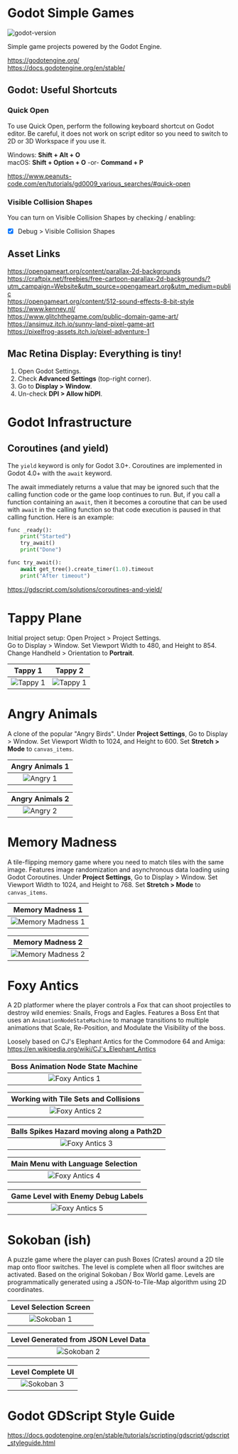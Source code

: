# Godot Simple Games

![godot-version](https://img.shields.io/badge/Godot-4.2.1-blue)

Simple game projects powered by the Godot Engine.  

https://godotengine.org/  
https://docs.godotengine.org/en/stable/  


## Godot: Useful Shortcuts

### Quick Open
To use Quick Open, perform the following keyboard shortcut on Godot editor. 
Be careful, it does not work on script editor so you need to switch to 2D or 
3D Workspace if you use it.

Windows: **Shift + Alt + O**  
macOS: **Shift + Option + O** -or- **Command + P**  

https://www.peanuts-code.com/en/tutorials/gd0009_various_searches/#quick-open  

### Visible Collision Shapes
You can turn on Visible Collision Shapes by checking / enabling:  
- [x] Debug > Visible Collision Shapes


## Asset Links
https://opengameart.org/content/parallax-2d-backgrounds  
https://craftpix.net/freebies/free-cartoon-parallax-2d-backgrounds/?utm_campaign=Website&utm_source=opengameart.org&utm_medium=public  
https://opengameart.org/content/512-sound-effects-8-bit-style  
https://www.kenney.nl/  
https://www.glitchthegame.com/public-domain-game-art/  
https://ansimuz.itch.io/sunny-land-pixel-game-art  
https://pixelfrog-assets.itch.io/pixel-adventure-1  

## Mac Retina Display: Everything is tiny!
1. Open Godot Settings.
2. Check **Advanced Settings** (top-right corner).
3. Go to **Display > Window**.
4. Un-check **DPI > Allow hiDPI**.


# Godot Infrastructure

## Coroutines (and yield)

The `yield` keyword is only for Godot 3.0+. Coroutines are implemented in 
Godot 4.0+ with the `await` keyword.

The await immediately returns a value that may be ignored such that the calling 
function code or the game loop continues to run. But, if you call a function 
containing an `await`, then it becomes a coroutine that can be used with `await` 
in the calling function so that code execution is paused in that calling 
function. Here is an example:

```python
func _ready():
    print("Started")
    try_await()
    print("Done")

func try_await():
    await get_tree().create_timer(1.0).timeout
    print("After timeout")
```

https://gdscript.com/solutions/coroutines-and-yield/

# Tappy Plane
Initial project setup: Open Project > Project Settings.  
Go to Display > Window. Set Viewport Width to 480, and Height to 854.  
Change Handheld > Orientation to **Portrait**.

| Tappy 1 | Tappy 2 |
| :---: | :---: |
![Tappy 1](Screenshot/tappy-01.png) | ![Tappy 1](Screenshot/tappy-02.png)

# Angry Animals
A clone of the popular "Angry Birds". Under **Project Settings**, 
Go to Display > Window. Set Viewport Width to 1024, and Height to 600. 
Set **Stretch > Mode** to `canvas_items`.

| Angry Animals 1 |
| :---: |
| ![Angry 1](Screenshot/angry-01.png) |

| Angry Animals 2 |
| :---: |
| ![Angry 2](Screenshot/angry-02.png) |

# Memory Madness
A tile-flipping memory game where you need to match tiles with the 
same image. Features image randomization and asynchronous data loading 
using Godot Coroutines. Under **Project Settings**, 
Go to Display > Window. Set Viewport Width to 1024, and Height to 768. 
Set **Stretch > Mode** to `canvas_items`.

| Memory Madness 1 |
| :---: |
| ![Memory Madness 1](Screenshot/memory-01.png) |

| Memory Madness 2 |
| :---: |
| ![Memory Madness 2](Screenshot/memory-02.png) |

# Foxy Antics
A 2D platformer where the player controls a Fox that can shoot projectiles
to destroy wild enemies: Snails, Frogs and Eagles. Features a Boss Ent that
uses an `AnimationNodeStateMachine` to manage transitions to multiple
animations that Scale, Re-Position, and Modulate the Visibility of the boss.

Loosely based on CJ's Elephant Antics for the Commodore 64 and Amiga:  
https://en.wikipedia.org/wiki/CJ's_Elephant_Antics

| Boss Animation Node State Machine |
| :---: |
| ![Foxy Antics 1](Screenshot/foxy-01.png) |

| Working with Tile Sets and Collisions |
| :---: |
| ![Foxy Antics 2](Screenshot/foxy-02.png) |

| Balls Spikes Hazard moving along a Path2D |
| :---: |
| ![Foxy Antics 3](Screenshot/foxy-03.png) |

| Main Menu with Language Selection |
| :---: |
| ![Foxy Antics 4](Screenshot/foxy-04.png) |

| Game Level with Enemy Debug Labels |
| :---: |
| ![Foxy Antics 5](Screenshot/foxy-05.png) |

# Sokoban (ish)
A puzzle game where the player can push Boxes (Crates) around a 2D tile map
onto floor switches. The level is complete when all floor switches are
activated. Based on the original Sokoban / Box World game. Levels are
programmatically generated using a JSON-to-Tile-Map algorithm using 2D coordinates.

| Level Selection Screen |
| :---: |
| ![Sokoban 1](Screenshot/sokoban-01.png) |

| Level Generated from JSON Level Data |
| :---: |
| ![Sokoban 2](Screenshot/sokoban-02.png) |

| Level Complete UI |
| :---: |
| ![Sokoban 3](Screenshot/sokoban-03.png) |

# Godot GDScript Style Guide
https://docs.godotengine.org/en/stable/tutorials/scripting/gdscript/gdscript_styleguide.html  
